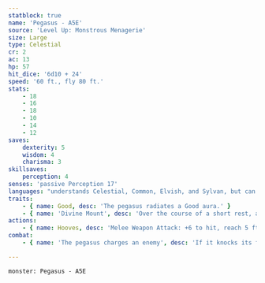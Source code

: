 ```yaml
---
statblock: true
name: 'Pegasus - A5E'
source: 'Level Up: Monstrous Menagerie'
size: Large
type: Celestial
cr: 2
ac: 13
hp: 57
hit_dice: '6d10 + 24'
speed: '60 ft., fly 80 ft.'
stats:
    - 18
    - 16
    - 18
    - 10
    - 14
    - 12
saves:
    dexterity: 5
    wisdom: 4
    charisma: 3
skillsaves:
    perception: 4
senses: 'passive Perception 17'
languages: "understands Celestial, Common, Elvish, and Sylvan, but can't speak"
traits:
    - { name: Good, desc: 'The pegasus radiates a Good aura.' }
    - { name: 'Divine Mount', desc: 'Over the course of a short rest, a willing pegasus can form a bond with a rider. Once this bond is formed, the rider suffers no penalties for riding the pegasus without a saddle. Additionally, if an effect forces both the pegasus and its rider to roll a saving throw, the pegasus automatically succeeds if the rider succeeds. If the pegasus bonds with a new rider, the previous bond ends.' }
actions:
    - { name: Hooves, desc: 'Melee Weapon Attack: +6 to hit, reach 5 ft., one target. Hit: 11 (2d6 + 4) bludgeoning damage. If the target is a Large or smaller creature and the pegasus moves at least 20 feet toward it before the attack, the target makes a DC 14 Strength saving throw, falling prone on a failure.' }
combat:
    - { name: 'The pegasus charges an enemy', desc: 'If it knocks its foe down, it flies away and charges again on its next turn. Otherwise, it continues to attack with its hooves.' }

---
```

```statblock
monster: Pegasus - A5E
```
